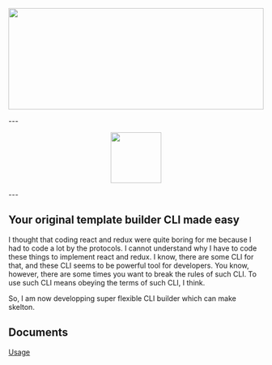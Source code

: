 <p align="center">
  <img src="https://cdn.rawgit.com/RyosukeCla/skelt/51777efe/skelt.svg" width="100%" height="200"/>
  
</p>
---
<p align="center">
  <a href="https://travis-ci.org/RyosukeCla/skelt" align="center">
    <img src="https://travis-ci.org/RyosukeCla/skelt.svg?branch=master" width="100"/>
  </a>
</p>
---


## Your original template builder CLI made easy

I thought that coding react and redux were quite boring for me because I had to code a lot by the protocols. I cannot understand why I have to code these things to implement react and redux. I know, there are some CLI for that, and these CLI seems to be powerful tool for developers. You know, however, there are some times you want to break the rules of such CLI. To use such CLI means obeying the terms of such CLI, I think.

So, I am now developping super flexible CLI builder which can make skelton.

## Documents
[Usage](./src/usage.md)
